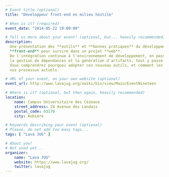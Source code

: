 ```yaml
---
# Event title (optional)
title: "Développeur front-end en milieu hostile"

# When is it? (required)
event_date: "2014-05-22 19:00:00"

# Tell us more about your event! (optional, but... heavily recommended)
description:
  Une présentation des **outils** et **bonnes pratiques** du développement 
  **front-end** pour survire dans un projet **web**.
  De l'intégration continue à l'environnement de développement, en passant par 
  la gestion de dépendances et la génération d'artifacts, tout y passe.
  Vous comprendrez pourquoi adopter ces nouveau outils, et comment les intégrer à 
  vos processus actuels.

# URL of your event, on your own website (optional)
event_url: http://www.lavajug.org/xwiki/bin/view/Main/EventNineteen

# Where is it? (optional, but then again, heavily recommended)
location:
    name: Campus Universitaire des Cézeaux
    street_address: 24 Avenue des Landais
    postal_code: 63170
    city: Aubière

# Keywords describing your event (optional)
# Please, do not add too many tags...
tags: [ "Lava JUG" ]

# About you!
# Not used yet...
organizer:
    name: "Lava JUG"
    website: https://www.lavajug.org/
    twitter: lavajug
---
```

